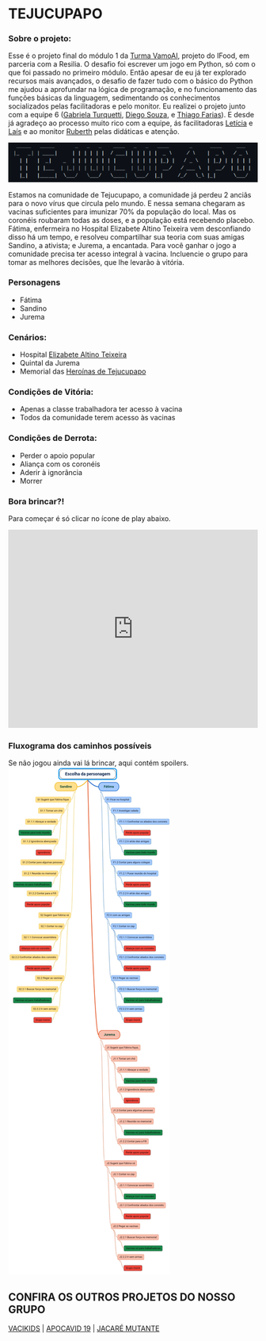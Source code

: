# TEJUCUPAPO
### Sobre o projeto:
Esse é o projeto final do módulo 1 da [Turma VamoAI](https://github.com/serenozin/turmaVamoAi),
projeto do IFood, em parceria com a Resilia. O desafio foi escrever um jogo em Python,
só com o que foi passado no primeiro módulo. Então apesar de eu já ter explorado recursos
mais avançados, o desafio de fazer tudo com o básico do Python me ajudou a aprofundar na lógica de programação, 
e no funcionamento das funções básicas da linguagem, sedimentando os conhecimentos socializados
pelas facilitadoras e pelo monitor. Eu realizei o projeto junto com a equipe 6 ([Gabriela Turquetti](https://www.linkedin.com/in/gabriela-turquetti/), 
[Diego Souza](https://github.com/D20go), e 
[Thiago Farias](https://www.linkedin.com/in/thiagosilvafarias/)). 
E desde já agradeço ao processo muito rico com a equipe, ás facilitadoras 
[Letícia](https://www.linkedin.com/in/leticiasilvar/) e 
[Laís](https://www.linkedin.com/in/laisbrandaonunes/) 
e ao monitor [Ruberth](https://www.linkedin.com/in/ruberth/) pelas didáticas e atenção.  


<p align="center">
  <img src="https://raw.githubusercontent.com/serenozin/JogoResilia/main/capa.png">
</p>
Estamos na comunidade de Tejucupapo, a comunidade já perdeu 2 anciãs 
para o novo vírus que circula pelo mundo. E nessa semana chegaram as vacinas 
suficientes para imunizar 70% da população do local. Mas os coronéis 
roubaram todas as doses, e a população está recebendo placebo. Fátima, 
enfermeira no Hospital Elizabete Altino Teixeira vem desconfiando 
disso há um tempo, e resolveu compartilhar sua teoria com suas amigas 
Sandino, a ativista; e Jurema, a encantada. Para você ganhar o jogo a 
comunidade precisa ter acesso integral à vacina. Incluencie o grupo para
tomar as melhores decisões, que lhe levarão à vitória.

### Personagens 
- Fátima
- Sandino
- Jurema

### Cenários:
- Hospital [Elizabete Altino Teixeira](https://pt.wikipedia.org/wiki/Elizabeth_Altino_Teixeira)
- Quintal da Jurema
- Memorial das [Heroínas de Tejucupapo](https://pt.wikipedia.org/wiki/Batalha_de_Tejucupapo)

### Condições de Vitória: 
- Apenas a classe trabalhadora ter acesso à vacina
- Todos da comunidade terem acesso às vacinas

### Condições de Derrota: 
- Perder o apoio popular
- Aliança com os coronéis
- Aderir à ignorância
- Morrer

### Bora brincar?!
Para começar é só clicar no ícone de play abaixo.
<iframe height="400px" width="100%" src="https://repl.it/@serenozin/JogoResilia?lite=true&outputonly=1" scrolling="no" frameborder="no" allowtransparency="true" allowfullscreen="true" sandbox="allow-forms allow-pointer-lock allow-popups allow-same-origin allow-scripts allow-modals"></iframe>

### Fluxograma dos caminhos possíveis 
Se não jogou ainda vai lá brincar, aqui contém spoilers.
<img src="https://raw.githubusercontent.com/serenozin/JogoResilia/main/fluxograma.jpg">

## CONFIRA OS OUTROS PROJETOS DO NOSSO GRUPO 

[VACIKIDS](https://github.com/D20go/JogoResilia) |
[APOCAVID 19](https://github.com/turquetti/JogoResilia) |
[JACARÉ MUTANTE](https://github.com/tsffarias/JogoResilia)
